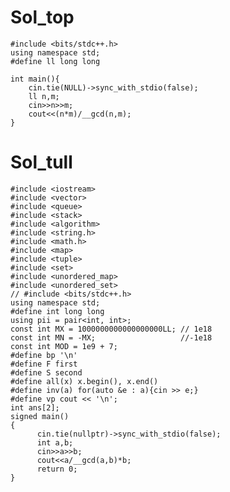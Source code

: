 
# Sol_top

    #include <bits/stdc++.h>
    using namespace std;
    #define ll long long
    
    int main(){
        cin.tie(NULL)->sync_with_stdio(false);
        ll n,m;
        cin>>n>>m;
        cout<<(n*m)/__gcd(n,m);
    }

# Sol_tull
    #include <iostream>
    #include <vector>
    #include <queue>
    #include <stack>
    #include <algorithm>
    #include <string.h>
    #include <math.h>
    #include <map>
    #include <tuple>
    #include <set>
    #include <unordered_map>
    #include <unordered_set>
    // #include <bits/stdc++.h>
    using namespace std;
    #define int long long
    using pii = pair<int, int>;
    const int MX = 1000000000000000000LL; // 1e18
    const int MN = -MX;                   //-1e18
    const int MOD = 1e9 + 7;
    #define bp '\n'
    #define F first
    #define S second
    #define all(x) x.begin(), x.end()
    #define inv(a) for(auto &e : a){cin >> e;}
    #define vp cout << '\n';
    int ans[2];
    signed main()
    {
          cin.tie(nullptr)->sync_with_stdio(false);
          int a,b;
          cin>>a>>b;
          cout<<a/__gcd(a,b)*b;
          return 0;
    }
